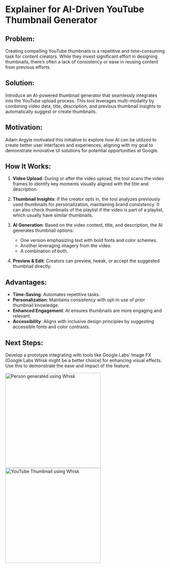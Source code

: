 # Explainer for AI-Driven YouTube Thumbnail Generator

## Problem:
Creating compelling YouTube thumbnails is a repetitive and time-consuming task for content creators. While they invest significant effort in designing thumbnails, there’s often a lack of consistency or ease in reusing content from previous efforts.

## Solution:
Introduce an AI-powered thumbnail generator that seamlessly integrates into the YouTube upload process. This tool leverages multi-modality by combining video data, title, description, and previous thumbnail insights to automatically suggest or create thumbnails.

## Motivation:
Adam Argyle motivated this initiative to explore how AI can be utilized to create better user interfaces and experiences, aligning with my goal to demonstrate innovative UI solutions for potential opportunities at Google.

## How It Works:

1. **Video Upload**: During or after the video upload, the tool scans the video frames to identify key moments visually aligned with the title and description.

2. **Thumbnail Insights**: If the creator opts in, the tool analyzes previously used thumbnails for personalization, maintaining brand consistency. It can also check thumbnails of the playlist if the video is part of a playlist, which usually have similar thumbnails.

3. **AI Generation**: Based on the video content, title, and description, the AI generates thumbnail options:
   - One version emphasizing text with bold fonts and color schemes.
   - Another leveraging imagery from the video.
   - A combination of both.

4. **Preview & Edit**: Creators can preview, tweak, or accept the suggested thumbnail directly.

## Advantages:

- **Time-Saving**: Automates repetitive tasks.
- **Personalization**: Maintains consistency with opt-in use of prior thumbnail knowledge.
- **Enhanced Engagement**: AI ensures thumbnails are more engaging and relevant.
- **Accessibility**: Aligns with inclusive design principles by suggesting accessible fonts and color contrasts.

## Next Steps:
Develop a prototype integrating with tools like Google Labs’ Image FX (Google Labs Whisk might be a better choice) for enhancing visual effects. Use this to demonstrate the ease and impact of the feature.

<img src="https://github.com/user-attachments/assets/9a49ec19-424e-42cf-a9f7-d6786a66ae7f" width="300px" alt="Person generated using Whisk"/>
<img src="https://github.com/user-attachments/assets/9ee90880-869d-4483-8492-312c4ab7ace4" width="300px" alt="YouTube Thumbnail using Whisk"/>


